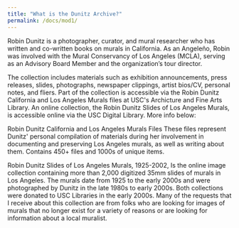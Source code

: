```yaml
---
title: "What is the Dunitz Archive?"
permalink: /docs/mod1/
---
```


Robin Dunitz is a photographer, curator, and mural researcher who has written and co-written books on murals in California. As an Angeleño, Robin was involved with the Mural Conservancy of Los Angeles (MCLA), serving as an Advisory Board Member and the organization’s tour director. 

The collection includes materials such as exhibition announcements, press releases, slides, photographs, newspaper clippings, artist bios/CV, personal notes, and fliers. Part of the collection is accessible via the Robin Dunitz California and Los Angeles Murals files at USC's Archicture and Fine Arts Library. An online collection, the Robin Dunitz Slides of Los Angeles Murals, is accessible online via the USC Digital Library. More info below:

Robin Dunitz California and Los Angeles Murals Files 
These files represent Dunitz' personal compilation of materials during her involvement in documenting and preserving Los Angeles murals, as well as writing about them. Contains 450+ files and 1000s of unique items. 

Robin Dunitz Slides of Los Angeles Murals, 1925-2002, Is the online image collection containing more than 2,000 digitized 35mm slides of murals in Los Angeles. The murals date from 1925 to the early 2000s and were photographed by Dunitz in the late 1980s to early 2000s. Both collections were donated to USC Libraries in the early 2000s. Many of the requests that I receive about this collection are from folks who are looking for images of murals that no longer exist for a variety of reasons or are looking for information about a local muralist.


